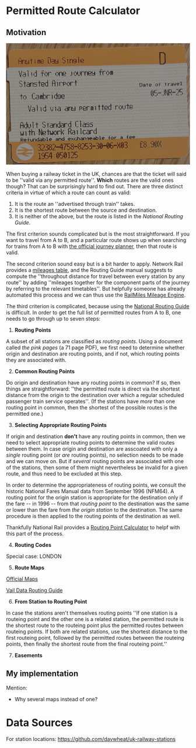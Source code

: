 # Permitted Route Calculator

## Motivation

![A railway ticket](assets/ticket.png)

When buying a railway ticket in the UK, chances are that the ticket will said to be ''valid via any permitted route''. **Which** routes are the valid ones though? That can be surprisingly hard to find out. There are three distinct criteria in virtue of which a route can count as valid:

1. It is the route an ''advertised through train'' takes.
2. It is the shortest route between the source and destination.
3. It is neither of the above, but the route is listed in the *National Routing Guide*.

The first criterion sounds complicated but is the most straightforward. If you want to travel from A to B, and a particular route shows up when searching for trains from A to B with [the official journey planner](https://www.nationalrail.co.uk/), then that route is valid.

The second criterion sound easy but is a bit harder to apply. Network Rail provides a [mileages table](https://www.networkrail.co.uk/running-the-railway/the-timetable/electronic-national-rail-timetable/), and the Routing Guide manual suggests to compute the ''throughout distance for travel between every station by any route'' by adding ''mileages together for the component parts of the journey by referring to the relevant timetables''. But helpfully someone has already automated this process and we can thus use the [RailMiles Mileage Engine](https://my.railmiles.me/mileage-engine/).

The third criterion is complicated, because using the [National Routing Guide](https://www.nationalrail.co.uk/travel-information/routeing-guide/) is difficult. In order to get the full list of permitted routes from A to B, one needs to go through up to seven steps:

1. **Routing Points**

A subset of all stations are classified as *routing points*. Using a document called *the pink pages* (a 71 page PDF), we first need to determine whether origin and destination are routing points, and if not, which routing points they are associated with.

2. **Common Routing Points**

Do origin and destination have any routing points in common? If so, then things are straightforward: ''the permitted route is direct via the shortest distance from the origin to the destination over which a regular scheduled passenger train service operates''. (If the stations have *more* than one routing point in common, then the shortest of the possible routes is the permitted one.)

3. **Selecting Appropriate Routing Points**

If origin and destination **don't** have any routing points in common, then we need to select appropriate routing points to determine the valid routes between them. In case origin and destination are asscoated with only a *single* routing point (or *are* routing points), no selection needs to be made and we can move on. But if *several* routing points are associated with one of the stations, then some of them might nevertheless be invalid for a given route, and thus need to be excluded at this step.

In order to determine the appropriateness of routing points, we consult the historic National Fares Manual data from September 1996 (NFM64). A routing point for the origin station is appropriate for the destination only if the fare -- in 1996 -- from that *routing point* to the destination was the same or lower than the fare from *the origin station* to the destination. The same procedure is then applied to the routing points of the destination as well.

Thankfully National Rail provides a [Routing Point Calculator](https://rgpp.iblocks.co.uk/routeing-point-calculator) to helpf with this part of the process.

4. **Routing Codes**

Special case: LONDON


5. **Route Maps**

[Official Maps](https://rgpp.iblocks.co.uk/maps)

[Vail Data Routing Guide](https://vaildata.uk/routeing?map=)


6. **From Station to Routing Point**

In case the stations aren't themselves routing points
''If one station is a routeing point and the other one is a related station, the permitted route is the
shortest route to the routeing point plus the permitted routes between routeing points.
If both are related stations, use the shortest distance to the first routeing point, followed by the
permitted routes between the routeing points, then finally the shortest route from the final
routeing point.''

7. **Easements**

## My implementation

Mention:

- Why several maps instead of one?

# Data Sources

For station locations: https://github.com/davwheat/uk-railway-stations


